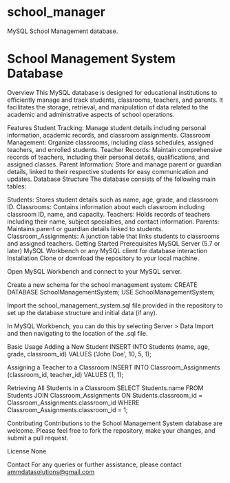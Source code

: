# school_manager
MySQL School Management database. 

# School Management System Database
Overview
This MySQL database is designed for educational institutions to efficiently manage and track students, classrooms, teachers, and parents. It facilitates the storage, retrieval, and manipulation of data related to the academic and administrative aspects of school operations.

Features
Student Tracking: Manage student details including personal information, academic records, and classroom assignments.
Classroom Management: Organize classrooms, including class schedules, assigned teachers, and enrolled students.
Teacher Records: Maintain comprehensive records of teachers, including their personal details, qualifications, and assigned classes.
Parent Information: Store and manage parent or guardian details, linked to their respective students for easy communication and updates.
Database Structure
The database consists of the following main tables:

Students: Stores student details such as name, age, grade, and classroom ID.
Classrooms: Contains information about each classroom including classroom ID, name, and capacity.
Teachers: Holds records of teachers including their name, subject specialties, and contact information.
Parents: Maintains parent or guardian details linked to students.
Classroom_Assignments: A junction table that links students to classrooms and assigned teachers.
Getting Started
Prerequisites
MySQL Server (5.7 or later)
MySQL Workbench or any MySQL client for database interaction
Installation
Clone or download the repository to your local machine.

Open MySQL Workbench and connect to your MySQL server.

Create a new schema for the school management system:
CREATE DATABASE SchoolManagementSystem;
USE SchoolManagementSystem;

Import the school_management_system.sql file provided in the repository to set up the database structure and initial data (if any).

In MySQL Workbench, you can do this by selecting Server > Data Import and then navigating to the location of the .sql file.

Basic Usage
Adding a New Student
INSERT INTO Students (name, age, grade, classroom_id) VALUES ('John Doe', 10, 5, 1);

Assigning a Teacher to a Classroom
INSERT INTO Classroom_Assignments (classroom_id, teacher_id) VALUES (1, 1);

Retrieving All Students in a Classroom
SELECT Students.name FROM Students
JOIN Classroom_Assignments ON Students.classroom_id = Classroom_Assignments.classroom_id
WHERE Classroom_Assignments.classroom_id = 1;

Contributing
Contributions to the School Management System database are welcome. Please feel free to fork the repository, make your changes, and submit a pull request.

License
None

Contact
For any queries or further assistance, please contact ammdatasolutions@gmail.com
